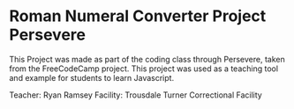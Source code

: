 # Roman Numeral Converter Project Persevere

This Project was made as part of the coding class through Persevere, taken from the FreeCodeCamp project.
This project was used as a teaching tool and example for students to learn Javascript.

Teacher: Ryan Ramsey
Facility: Trousdale Turner Correctional Facility
